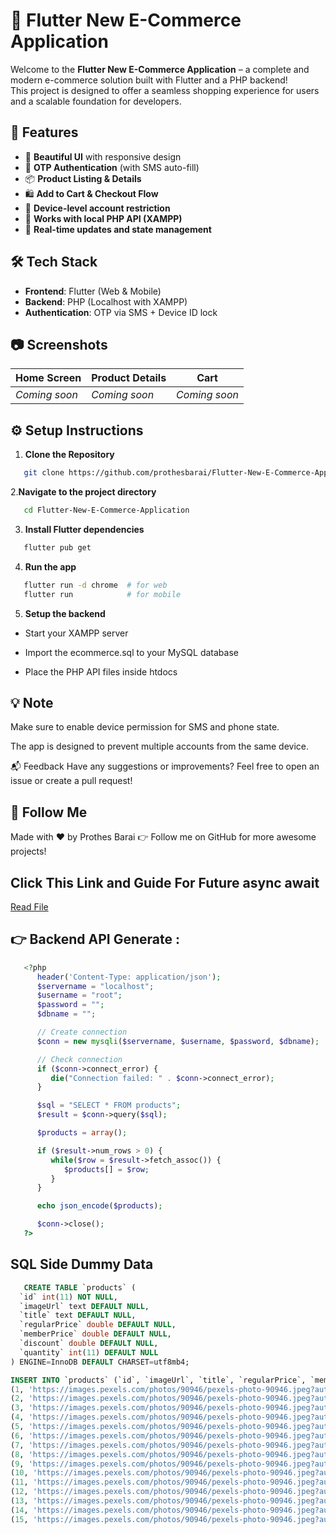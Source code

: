 # 🛒 Flutter New E-Commerce Application

Welcome to the **Flutter New E-Commerce Application** – a complete and modern e-commerce solution built with Flutter and a PHP backend!  
This project is designed to offer a seamless shopping experience for users and a scalable foundation for developers.

## 🚀 Features

- 📱 **Beautiful UI** with responsive design
- 🔐 **OTP Authentication** (with SMS auto-fill)
- 📦 **Product Listing & Details**
- 🛍️ **Add to Cart & Checkout Flow**
- 🔁 **Device-level account restriction**
- 📡 **Works with local PHP API (XAMPP)**
- 🔄 **Real-time updates and state management**

## 🛠️ Tech Stack

- **Frontend**: Flutter (Web & Mobile)
- **Backend**: PHP (Localhost with XAMPP)
- **Authentication**: OTP via SMS + Device ID lock

## 📷 Screenshots

| Home Screen | Product Details | Cart |
|-------------|------------------|------|
| *Coming soon* | *Coming soon* | *Coming soon* |

## ⚙️ Setup Instructions

1. **Clone the Repository**
```bash
   git clone https://github.com/prothesbarai/Flutter-New-E-Commerce-Application.git
```
2.**Navigate to the project directory**
```bash
   cd Flutter-New-E-Commerce-Application
```
3. **Install Flutter dependencies**
```bash
   flutter pub get
```
4. **Run the app**
```bash
   flutter run -d chrome  # for web
   flutter run            # for mobile
```

5. **Setup the backend**

- Start your XAMPP server

- Import the ecommerce.sql to your MySQL database

- Place the PHP API files inside htdocs

## 💡 Note
Make sure to enable device permission for SMS and phone state.

The app is designed to prevent multiple accounts from the same device.

📬 Feedback
Have any suggestions or improvements? Feel free to open an issue or create a pull request!

## 🔗 Follow Me
Made with ❤️ by Prothes Barai
👉 Follow me on GitHub for more awesome projects!


## Click This Link and Guide For Future async await
[Read File](https://github.com/prothesbarai/Flutter-New-E-Commerce-Application/blob/main/Future_Async_Await_Guide_Bangla.md)






## 👉 Backend API Generate :
```php
   <?php
      header('Content-Type: application/json');
      $servername = "localhost";
      $username = "root";
      $password = "";
      $dbname = "";

      // Create connection
      $conn = new mysqli($servername, $username, $password, $dbname);

      // Check connection
      if ($conn->connect_error) {
         die("Connection failed: " . $conn->connect_error);
      }

      $sql = "SELECT * FROM products";
      $result = $conn->query($sql);

      $products = array();

      if ($result->num_rows > 0) {
         while($row = $result->fetch_assoc()) {
            $products[] = $row;
         }
      }

      echo json_encode($products);

      $conn->close();
   ?>

```


## SQL Side Dummy Data 
```sql
   CREATE TABLE `products` (
  `id` int(11) NOT NULL,
  `imageUrl` text DEFAULT NULL,
  `title` text DEFAULT NULL,
  `regularPrice` double DEFAULT NULL,
  `memberPrice` double DEFAULT NULL,
  `discount` double DEFAULT NULL,
  `quantity` int(11) DEFAULT NULL
) ENGINE=InnoDB DEFAULT CHARSET=utf8mb4;
```

```sql
INSERT INTO `products` (`id`, `imageUrl`, `title`, `regularPrice`, `memberPrice`, `discount`, `quantity`) VALUES
(1, 'https://images.pexels.com/photos/90946/pexels-photo-90946.jpeg?auto=compress&cs=tinysrgb&w=600', 'Product 1', 100, 90, 10, 5),
(2, 'https://images.pexels.com/photos/90946/pexels-photo-90946.jpeg?auto=compress&cs=tinysrgb&w=600', 'Product 2', 150, 135, 10, 8),
(3, 'https://images.pexels.com/photos/90946/pexels-photo-90946.jpeg?auto=compress&cs=tinysrgb&w=600', 'Product 3', 200, 180, 10, 3),
(4, 'https://images.pexels.com/photos/90946/pexels-photo-90946.jpeg?auto=compress&cs=tinysrgb&w=600', 'Product 4', 120, 110, 8.3, 10),
(5, 'https://images.pexels.com/photos/90946/pexels-photo-90946.jpeg?auto=compress&cs=tinysrgb&w=600', 'Product 5', 250, 200, 20, 2),
(6, 'https://images.pexels.com/photos/90946/pexels-photo-90946.jpeg?auto=compress&cs=tinysrgb&w=600', 'Product 6', 300, 270, 10, 7),
(7, 'https://images.pexels.com/photos/90946/pexels-photo-90946.jpeg?auto=compress&cs=tinysrgb&w=600', 'Product 7', 180, 160, 11.1, 4),
(8, 'https://images.pexels.com/photos/90946/pexels-photo-90946.jpeg?auto=compress&cs=tinysrgb&w=600', 'Product 8', 220, 210, 4.5, 6),
(9, 'https://images.pexels.com/photos/90946/pexels-photo-90946.jpeg?auto=compress&cs=tinysrgb&w=600', 'Product 9', 130, 120, 7.7, 9),
(10, 'https://images.pexels.com/photos/90946/pexels-photo-90946.jpeg?auto=compress&cs=tinysrgb&w=600', 'Product 10', 90, 85, 5.6, 12),
(11, 'https://images.pexels.com/photos/90946/pexels-photo-90946.jpeg?auto=compress&cs=tinysrgb&w=600', 'Product 11', 140, 130, 7.1, 11),
(12, 'https://images.pexels.com/photos/90946/pexels-photo-90946.jpeg?auto=compress&cs=tinysrgb&w=600', 'Product 12', 170, 150, 11.8, 1),
(13, 'https://images.pexels.com/photos/90946/pexels-photo-90946.jpeg?auto=compress&cs=tinysrgb&w=600', 'Product 13', 160, 140, 12.5, 3),
(14, 'https://images.pexels.com/photos/90946/pexels-photo-90946.jpeg?auto=compress&cs=tinysrgb&w=600', 'Product 14', 190, 175, 7.9, 6),
(15, 'https://images.pexels.com/photos/90946/pexels-photo-90946.jpeg?auto=compress&cs=tinysrgb&w=600', 'Product 15', 210, 190, 9.5, 5);
```